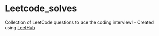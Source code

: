 # Leetcode_solves
Collection of LeetCode questions to ace the coding interview! - Created using [LeetHub](https://github.com/QasimWani/LeetHub)
